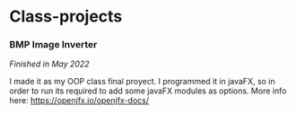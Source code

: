 # Class-projects

### BMP Image Inverter

*Finished in May 2022*

I made it as my OOP class final proyect. I programmed it in javaFX, so in order to run its required to add some javaFX modules as options. More info here: https://openjfx.io/openjfx-docs/
